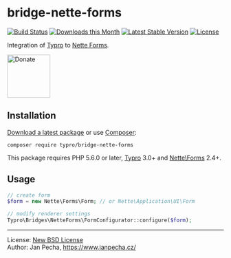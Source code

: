 # bridge-nette-forms

[![Build Status](https://github.com/typro/bridge-nette-forms/workflows/Build/badge.svg)](https://github.com/typro/bridge-nette-forms/actions)
[![Downloads this Month](https://img.shields.io/packagist/dm/typro/bridge-nette-forms.svg)](https://packagist.org/packages/typro/bridge-nette-forms)
[![Latest Stable Version](https://poser.pugx.org/typro/bridge-nette-forms/v/stable)](https://github.com/typro/bridge-nette-forms/releases)
[![License](https://img.shields.io/badge/license-New%20BSD-blue.svg)](https://github.com/typro/bridge-nette-forms/blob/master/license.md)

Integration of [Typro](https://github.com/typro/typro) to [Nette Forms](https://github.com/nette/forms).

<a href="https://www.janpecha.cz/donate/"><img src="https://buymecoffee.intm.org/img/donate-banner.v1.svg" alt="Donate" height="100"></a>


## Installation

[Download a latest package](https://github.com/typro/bridge-nette-forms/releases) or use [Composer](http://getcomposer.org/):

```
composer require typro/bridge-nette-forms
```

This package requires PHP 5.6.0 or later, [Typro](https://github.com/typro/typro) 3.0+ and [Nette\Forms](https://github.com/nette/forms) 2.4+.


## Usage

``` php
// create form
$form = new Nette\Forms\Form; // or Nette\Application\UI\Form

// modify renderer settings
Typro\Bridges\NetteForms\FormConfigurator::configure($form);
```

------------------------------

License: [New BSD License](license.md)
<br>Author: Jan Pecha, https://www.janpecha.cz/
